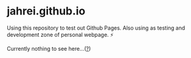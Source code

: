 # jahrei.github.io

Using this repository to test out Github Pages.  Also using as testing and development zone of personal webpage. ⚡

Currently nothing to see here...([?](https://jahrei.github.io/links))
